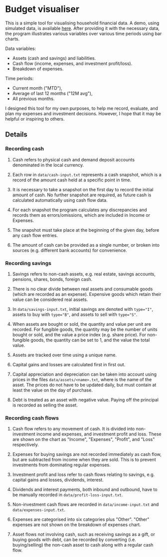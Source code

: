 # Budget visualiser

This is a simple tool for visualising household financial data.
A demo, using simulated data, is available [here](https://tzhg.github.io/cash-flower).
After providing it with the necessary data,
the program illustrates various variables over various time periods using bar charts.

Data variables:
- Assets (cash and savings) and liabilities.
- Cash flow (income, expenses, and investment profit/loss).
- Breakdown of expenses.

Time periods:
- Current month ("MTD"),
- Average of last 12 months ("12M avg"),
- All previous months.

I designed this tool for my own purposes,
to help me record, evaluate, and plan my expenses and investment decisions.
However, I hope that it may be helpful or inspiring to others.

## Details

### Recording cash

1. Cash refers to physical cash and demand deposit accounts denominated in the local currency.

2. Each row in `data/cash-input.txt` represents a cash snapshot, which is a record of the amount cash held at a specific point in time.

3. It is necessary to take a snapshot on the first day to record the initial amount of cash.
   No further snapshot are required, as future cash is calculated automatically using cash flow data.

4. For each snapshot the program calculates any discrepancies and records them as errors/omissions,
   which are included in Income or Expenses.

5. The snapshot must take place at the beginning of the given day, before any cash flow entries.

6. The amount of cash can be provided as a single number,
   or broken into sources (e.g. different bank accounts) for convenience.

### Recording savings

1. Savings refers to non-cash assets, e.g. real estate, savings accounts, pensions, shares, bonds, foreign cash.

2. There is no clear divide between real assets and consumable goods (which are recorded as an expense).
   Expensive goods which retain their value can be considered real assets.

3. In `data/savings-input.txt`, initial savings are denoted with `type="I"`,
   assets to buy with `type="B"`, and assets to sell with `type="S"`.

4. When assets are bought or sold, the quantity and value per unit are recorded.
   For fungible goods, the quantity may be the number of units bought or sold,
   and the value a price index (e.g. share price).
   For non-fungible goods, the quantity can be set to 1, and the value the total value.

5. Assets are tracked over time using a unique name.

6. Capital gains and losses are calculated first in first out.

7. Capital appreciation and depreciation can be taken into account using prices in the files `data/assets/<name>.txt`,
   where <name> is the name of the asset.
   The prices do not have to be updated daily, but must contain at least the value on the day of purchase.

8. Debt is treated as an asset with negative value. Paying off the principal is recorded as selling the asset.

### Recording cash flows

1. Cash flow refers to any movement of cash. It is divided into non-investment income and expenses, and investment profit and loss.
   These are shown on the chart as "Income", "Expenses", "Profit", and "Loss" respectively.

2. Expenses for buying savings are not recorded immediately as cash flow, but are subtracted from income when they are sold.
   This is to prevent investments from dominating regular expenses.

3. Investment profit and loss refer to cash flows relating to savings, e.g. capital gains and losses, dividends, interest.

4. Dividends and interest payments, both inbound and outbound, have to be manually recorded in `data/profit-loss-input.txt`.

5. Non-investment cash flows are recorded in `data/income-input.txt` and `data/expenses-input.txt`.

6. Expenses are categorised into six categories plus "Other".
   "Other" expenses are not shown on the breakdown of expenses chart.

7. Asset flows not involving cash, such as receiving savings as a gift, or buying goods with debt,
   can be recorded by converting (i.e. buying/selling) the non-cash asset to cash
   along with a regular cash flow.
